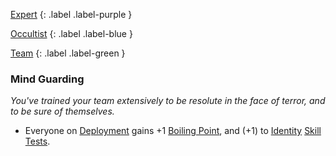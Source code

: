 
[Expert](Game/Expert-List)
{: .label .label-purple }

[Occultist](Game/Occultist)
{: .label .label-blue }

[Team](Game/Team-List)
{: .label .label-green }
### Mind Guarding
*You've trained your team extensively to be resolute in the face of terror, and to be sure of themselves.*
* Everyone on [Deployment](Deployment) gains +1 [Boiling Point](Game/Additional-Attributes#Boiling%20Point), and (+1) to [Identity](Game/Core/Spirit#Identity) [Skill Tests](Game/Core/Terminology#Skill%20Test).

